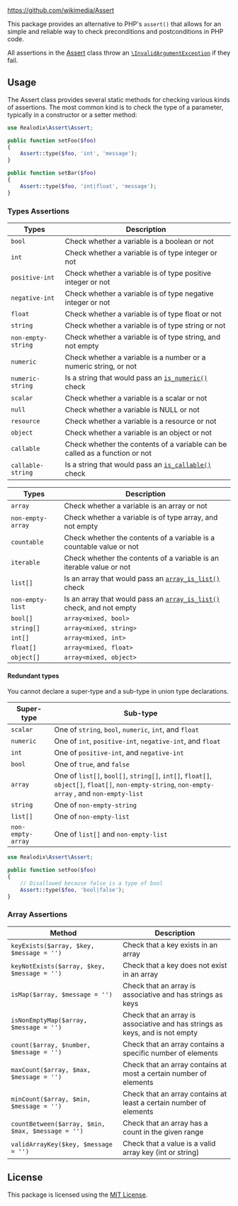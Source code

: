https://github.com/wikimedia/Assert

This package provides an alternative to PHP's `assert()` that allows for an simple and reliable way
to check preconditions and postconditions in PHP code.

All assertions in the [Assert](src/Assert.php) class throw an [`\InvalidArgumentException`](https://www.php.net/manual/en/class.invalidargumentexception.php) if they fail.

Usage
-------

The Assert class provides several static methods for checking various kinds of assertions. The most
common kind is to check the type of a parameter, typically in a constructor or a setter method:

```php
use Realodix\Assert\Assert;

public function setFoo($foo)
{
    Assert::type($foo, 'int', 'message');
}

public function setBar($foo)
{
    Assert::type($foo, 'int|float', 'message');
}
```

### Types Assertions

Types       | Description
----------- | ------------------------------------------------------------------
`bool`      | Check whether a variable is a boolean or not
`int`       | Check whether a variable is of type integer or not
`positive-int` | Check whether a variable is of type positive integer or not
`negative-int` | Check whether a variable is of type negative integer or not
`float`     | Check whether a variable is of type float or not
`string`    | Check whether a variable is of type string or not
`non-empty-string` | Check whether a variable is of type string, and not empty
`numeric`   | Check whether a variable is a number or a numeric string, or not
`numeric-string` | Is a string that would pass an [`is_numeric()`][phpIsNumeric] check
`scalar`    | Check whether a variable is a scalar or not
`null`      | Check whether a variable is NULL or not
`resource`  | Check whether a variable is a resource or not
`object`    | Check whether a variable is an object or not
`callable`  | Check whether the contents of a variable can be called as a function or not
`callable-string` | Is a string that would pass an [`is_callable()`][phpIsCallable] check

Types       | Description
----------- | ------------------------------------------------------------------
`array`     | Check whether a variable is an array or not
`non-empty-array` | Check whether a variable is of type array, and not empty
`countable` | Check whether the contents of a variable is a countable value or not
`iterable`  | Check whether the contents of a variable is an iterable value or not
`list[]`    | Is an array that would pass an [`array_is_list()`][phpArrayIsList] check
`non-empty-list` | Is an array that would pass an [`array_is_list()`][phpArrayIsList] check, and not empty
`bool[]`    | `array<mixed, bool>`
`string[]`  | `array<mixed, string>`
`int[]`     | `array<mixed, int>`
`float[]`   | `array<mixed, float>`
`object[]`  | `array<mixed, object>`

#### Redundant types
You cannot declare a super-type and a sub-type in union type declarations.

Super-type | Sub-type
---------- | -------------------------------------------------------------------
`scalar`   | One of `string`, `bool`, `numeric`, `int`, and  `float`
`numeric`  | One of `int`, `positive-int`, `negative-int`, and `float`
`int`      | One of `positive-int`, and `negative-int`
`bool`     | One of `true`, and  `false`
`array`    | One of `list[]`, `bool[]`, `string[]`, `int[]`, `float[]`, `object[]`, `float[]`, `non-empty-string`, `non-empty-array` , and `non-empty-list`
`string`   | One of `non-empty-string`
`list[]`   | One of `non-empty-list`
`non-empty-array` | One of `list[]` and `non-empty-list`

```php
use Realodix\Assert\Assert;

public function setFoo($foo)
{
    // Disallowed because false is a type of bool
    Assert::type($foo, 'bool|false');
}
```


### Array Assertions

Method                                             | Description
-------------------------------------------------- | ------------------------------------------------------------------
`keyExists($array, $key, $message = '')`           | Check that a key exists in an array
`keyNotExists($array, $key, $message = '')`        | Check that a key does not exist in an array
`isMap($array, $message = '')`                     | Check that an array is associative and has strings as keys
`isNonEmptyMap($array, $message = '')`             | Check that an array is associative and has strings as keys, and is not empty
`count($array, $number, $message = '')`            | Check that an array contains a specific number of elements
`maxCount($array, $max, $message = '')`            | Check that an array contains at most a certain number of elements
`minCount($array, $min, $message = '')`            | Check that an array contains at least a certain number of elements
`countBetween($array, $min, $max, $message = '')`  | Check that an array has a count in the given range
`validArrayKey($key, $message = '')`               | Check that a value is a valid array key (int or string)


## License

This package is licensed using the [MIT License](/LICENSE).


[phpArrayIsList]: https://www.php.net/manual/en/function.array-is-list.php
[phpIsCallable]: https://www.php.net/manual/en/function.is-callable.php
[phpIsNumeric]: https://www.php.net/manual/en/function.is-numeric.php
